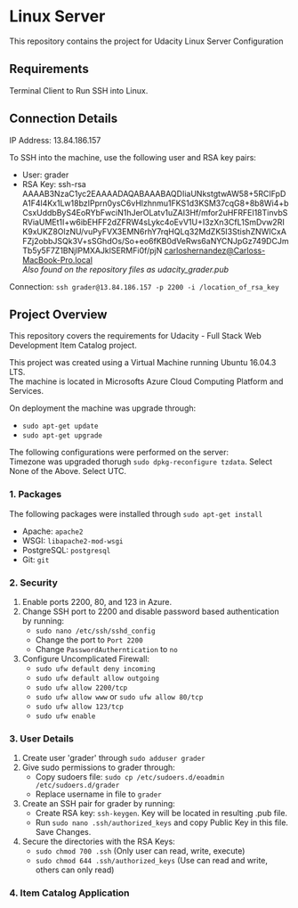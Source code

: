 # Linux Server
This repository contains the project for Udacity Linux Server Configuration

## Requirements
Terminal Client to Run SSH into Linux.

## Connection Details
IP Address: 13.84.186.157

To SSH into the machine, use the following user and RSA key pairs:  
- User: grader
- RSA Key: ssh-rsa AAAAB3NzaC1yc2EAAAADAQABAAABAQDIiaUNkstgtwAW58+5RCIFpDA1F4l4Kx1Lw18bzIPprn0ysC6vHlzhnmu1FKS1d3KSM37cqG8+8b8Wi4+bCsxUddbByS4EoRYbFwciN1hJerOLatv1uZAI3Hf/mfor2uHFRFEl18TinvbSRViaUMEt1I+w6ibEHFF2dZFRW4sLykc4oEvV1U+I3zXn3CfL1SmDvw2RIK9xUKZ8OlzNU/vuPyFVX3EMN6rhY7rqHQLq32MdZK5I3StishZNWICxAFZj2obbJSQk3V+sSGhdOs/So+eo6fKB0dVeRws6aNYCNJpGz749DCJmTb5y5F7Z1BNjlPMXAJklSERMFi0f/pjN carloshernandez@Carloss-MacBook-Pro.local  
*Also found on the repository files as udacity_grader.pub*

Connection: `ssh grader@13.84.186.157 -p 2200 -i /location_of_rsa_key`

## Project Overview
This repository covers the requirements for Udacity - Full Stack Web Development Item Catalog project.

This project was created using a Virtual Machine running Ubuntu 16.04.3 LTS.  
The machine is located in Microsofts Azure Cloud Computing Platform and Services.

On deployment the machine was upgrade through:
- `sudo apt-get update`
- `sudo apt-get upgrade`

The following configurations were performed on the server:  
Timezone was upgraded thorugh `sudo dpkg-reconfigure tzdata`. Select None of the Above. Select UTC.

### 1. Packages
The following packages were installed through `sudo apt-get install`
- Apache: `apache2`
- WSGI: `libapache2-mod-wsgi`
- PostgreSQL: `postgresql`
- Git: `git`

### 2. Security
1. Enable ports 2200, 80, and 123 in Azure.
2. Change SSH port to 2200 and disable password based authentication by running:
   - `sudo nano /etc/ssh/sshd_config`
   - Change the port to `Port 2200`
   - Change `PasswordAutherntication` to `no`
3. Configure Uncomplicated Firewall:
   - `sudo ufw default deny incoming`
   - `sudo ufw default allow outgoing`
   - `sudo ufw allow 2200/tcp`
   - `sudo ufw allow www` or `sudo ufw allow 80/tcp`
   - `sudo ufw allow 123/tcp`
   - `sudo ufw enable`

### 3. User Details
1. Create user 'grader' through `sudo adduser grader`
2. Give sudo permissions to grader through:
    - Copy sudoers file: `sudo cp /etc/sudoers.d/eoadmin /etc/sudoers.d/grader`
    - Replace username in file to `grader`
3. Create an SSH pair for grader by running:
    - Create RSA key: `ssh-keygen`. Key will be located in resulting .pub file.
    - Run `sudo nano .ssh/authorized_keys` and copy Public Key in this file. Save Changes.
4. Secure the directories with the RSA Keys:
    - `sudo chmod 700 .ssh` (Only user can read, write, execute)
    - `sudo chmod 644 .ssh/authorized_keys` (Use can read and write, others can only read)
    
### 4. Item Catalog Application

